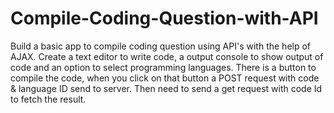 # Compile-Coding-Question-with-API
Build a basic app to compile coding question using API's with the help of AJAX. Create a text editor to write code, a output console to show output of code and an option to select programming languages. There is a button to compile the code, when you click on that button a POST request with code &amp; language ID send to server. Then need to send a get request with code Id to fetch the result.
